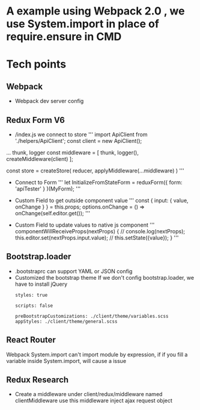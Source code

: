# A example using Webpack 2.0 , we use System.import in place of require.ensure in CMD
# Tech points

## Webpack
  - Webpack dev server config

## Redux Form V6
  - /index.js we connect to store
  '''
  import ApiClient from './helpers/ApiClient';
  const client = new ApiClient();

  ... thunk, logger
  const middleware = [ thunk, logger(), createMiddleware(client) ];

  const store = createStore(
    reducer,
    applyMiddleware(...middleware)
  )
  '''
  - Connect to Form
  '''
  let InitializeFromStateForm = reduxForm({
    form: 'apiTester'
  }
 )(MyForm);
 '''
  - Custom Field to get outside component value
  '''
    const { input: { value, onChange } } = this.props;
    options.onChange = () => onChange(self.editor.get());
  '''

  - Custom Field to update values to native js component
  '''
    componentWillReceiveProps(nextProps) {
    // console.log(nextProps);
    this.editor.set(nextProps.input.value);
    // this.setState({value});
  }
  '''


## Bootstrap.loader
  - .bootstraprc can support YAML or JSON config
  - Customized the bootstrap theme
  	If we don't config bootstrap.loader, we have to install jQuery
  	```
	styles: true

	scripts: false

	preBootstrapCustomizations: ./client/theme/variables.scss
	appStyles: ./client/theme/general.scss
  	```

## React Router
  Webpack System.import can't import module by expression, if if you fill a variable inside System.import, will cause a issue

## Redux Research
  - Create a middleware under client/redux/middleware named clientMiddleware 
    use this middleware inject ajax request object

## 